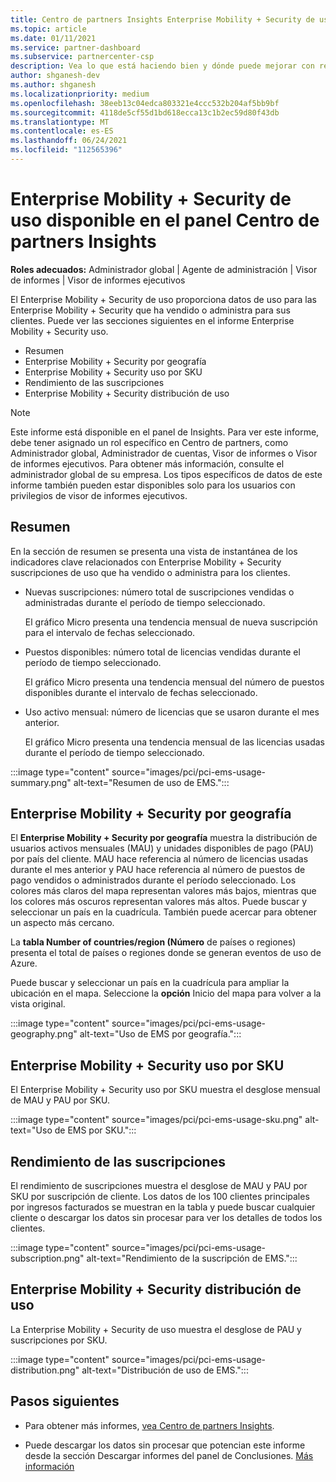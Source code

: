 ```yaml
---
title: Centro de partners Insights Enterprise Mobility + Security de uso
ms.topic: article
ms.date: 01/11/2021
ms.service: partner-dashboard
ms.subservice: partnercenter-csp
description: Vea lo que está haciendo bien y dónde puede mejorar con respecto al uso de Enterprise Mobility + Security suscripciones que vende o administra para sus clientes.
author: shganesh-dev
ms.author: shganesh
ms.localizationpriority: medium
ms.openlocfilehash: 38eeb13c04edca803321e4ccc532b204af5bb9bf
ms.sourcegitcommit: 4118de5cf55d1bd618ecca13c1b2ec59d80f43db
ms.translationtype: MT
ms.contentlocale: es-ES
ms.lasthandoff: 06/24/2021
ms.locfileid: "112565396"
---
```

# <a name="enterprise-mobility--security-usage-report-available-from-the-partner-center-insights-dashboard"></a>Enterprise Mobility + Security de uso disponible en el panel Centro de partners Insights

**Roles adecuados:** Administrador global | Agente de administración | Visor de informes | Visor de informes ejecutivos

El Enterprise Mobility + Security de uso proporciona datos de uso para las Enterprise Mobility + Security que ha vendido o administra para sus clientes. Puede ver las secciones siguientes en el informe Enterprise Mobility + Security uso.

- Resumen
- Enterprise Mobility + Security por geografía
- Enterprise Mobility + Security uso por SKU
- Rendimiento de las suscripciones
- Enterprise Mobility + Security distribución de uso

 > [!NOTE]
 > Este informe está disponible en el panel de Insights. Para ver este informe, debe tener asignado un rol específico en Centro de partners, como Administrador global, Administrador de cuentas, Visor de informes o Visor de informes ejecutivos. Para obtener más información, consulte el administrador global de su empresa. Los tipos específicos de datos de este informe también pueden estar disponibles solo para los usuarios con privilegios de visor de informes ejecutivos.

## <a name="summary"></a>Resumen

En la sección de resumen se presenta una vista de instantánea de los indicadores clave relacionados con Enterprise Mobility + Security suscripciones de uso que ha vendido o administra para los clientes. 

- Nuevas suscripciones: número total de suscripciones vendidas o administradas durante el período de tiempo seleccionado.

   El gráfico Micro presenta una tendencia mensual de nueva suscripción para el intervalo de fechas seleccionado.

- Puestos disponibles: número total de licencias vendidas durante el período de tiempo seleccionado.

   El gráfico Micro presenta una tendencia mensual del número de puestos disponibles durante el intervalo de fechas seleccionado.

- Uso activo mensual: número de licencias que se usaron durante el mes anterior.

   El gráfico Micro presenta una tendencia mensual de las licencias usadas durante el período de tiempo seleccionado.

:::image type="content" source="images/pci/pci-ems-usage-summary.png" alt-text="Resumen de uso de EMS.":::

## <a name="enterprise-mobility--security-usage-by-geography"></a>Enterprise Mobility + Security por geografía

El **Enterprise Mobility + Security por geografía** muestra la distribución de usuarios activos mensuales (MAU) y unidades disponibles de pago (PAU) por país del cliente. MAU hace referencia al número de licencias usadas durante el mes anterior y PAU hace referencia al número de puestos de pago vendidos o administrados durante el período seleccionado. Los colores más claros del mapa representan valores más bajos, mientras que los colores más oscuros representan valores más altos. Puede buscar y seleccionar un país en la cuadrícula. También puede acercar para obtener un aspecto más cercano.

La **tabla Number of countries/region (Número** de países o regiones) presenta el total de países o regiones donde se generan eventos de uso de Azure.

Puede buscar y seleccionar un país en la cuadrícula para ampliar la ubicación en el mapa. Seleccione la **opción** Inicio del mapa para volver a la vista original.

:::image type="content" source="images/pci/pci-ems-usage-geography.png" alt-text="Uso de EMS por geografía.":::

## <a name="enterprise-mobility--security-usage-by-sku"></a>Enterprise Mobility + Security uso por SKU

El Enterprise Mobility + Security uso por SKU muestra el desglose mensual de MAU y PAU por SKU.

:::image type="content" source="images/pci/pci-ems-usage-sku.png" alt-text="Uso de EMS por SKU.":::

## <a name="subscriptions-performance"></a>Rendimiento de las suscripciones

El rendimiento de suscripciones muestra el desglose de MAU y PAU por SKU por suscripción de cliente. Los datos de los 100 clientes principales por ingresos facturados se muestran en la tabla y puede buscar cualquier cliente o descargar los datos sin procesar para ver los detalles de todos los clientes.

:::image type="content" source="images/pci/pci-ems-usage-subscription.png" alt-text="Rendimiento de la suscripción de EMS.":::

## <a name="enterprise-mobility--security-usage-distribution"></a>Enterprise Mobility + Security distribución de uso

La Enterprise Mobility + Security de uso muestra el desglose de PAU y suscripciones por SKU.

:::image type="content" source="images/pci/pci-ems-usage-distribution.png" alt-text="Distribución de uso de EMS.":::

## <a name="next-steps"></a>Pasos siguientes

- Para obtener más informes, [vea Centro de partners Insights](partner-center-insights.md).

- Puede descargar los datos sin procesar que potencian este informe desde la sección Descargar informes del panel de Conclusiones. [Más información](pci-download-reports.md) 
